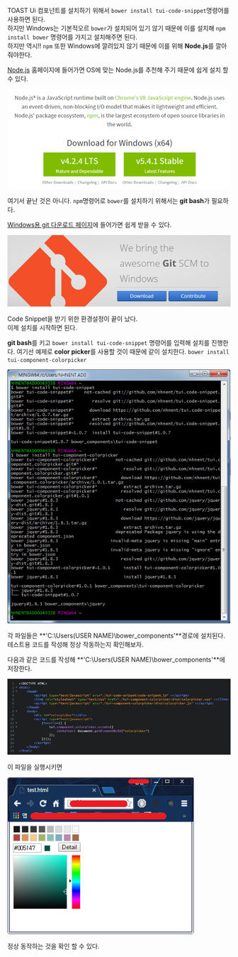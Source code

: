 TOAST Ui 컴포넌트를 설치하기 위해서 `bower install tui-code-snippet`명령어를 사용하면 된다.  
하지만 Windows는 기본적오르 `bower`가 설치되어 있기 않기 때문에 이를 설치해 `npm install bower` 명령어를 가지고 설치해주면 된다.   
하지만 역시!! `npm` 또한 Windows에 깔려있지 않기 때문에 이를 위해 **Node.js**를 깔아줘야한다.

[Node.js](https://nodejs.org/en/) 홈페이지에 들어가면 OS에 맞는 Node.js를 추천해 주기 때문에 쉽게 설치 할 수 있다.

![Node.js](../images/TOAST_UI_Component_설치/nodejs.png)  

여기서 끝난 것은 아니다. `npm`명령어로 `bower`를 설치하기 위해서는 **git bash**가 필요하다.


[Windows용 git 다운로드 페이지](https://git-for-windows.github.io/)에 들어가면 쉽게 받을 수 있다.

![git](../images/TOAST_UI_Component_설치/git.png)

Code Snippet을 받기 위한 환경설정이 끝이 났다.  
이제 설치를 시작하면 된다.

**git bash**를 키고 `bower install tui-code-snippet` 명령어를 입력해 설치를 진행한다. 여기선 예제로 **color picker**를 사용할 것이 때문에 같이 설치한다. `bower install tui-component-colorpicker`

![git_bash](../images/TOAST_UI_Component_설치/git_bash.png)

각 파일들은 **'C:\Users\(USER NAME)\bower_components\'**경로에 설치된다. 테스트용 코드를 작성해 정상 작동하는지 확인해보자.

다음과 같은 코드를 작성해 **'C:\Users\(USER NAME)\bower_components\'**에 저장한다.

![test_code.html](../images/TOAST_UI_Component_설치/test_code.png)

이 파일을 실행시키면

![test_view](../images/TOAST_UI_Component_설치/test_view.png)

정상 동작하는 것을 확인 할 수 있다.
